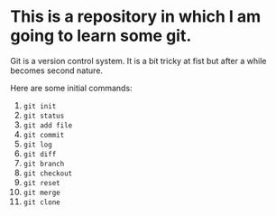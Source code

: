# This is a repository in which I am going to learn some git.

Git is a version control system.
It is a bit tricky at fist but after a while becomes second nature.

Here are some initial commands:

1. `git init`
2. `git status`
3. `git add file`
4. `git commit`
5. `git log`
6. `git diff`
7. `git branch`
8. `git checkout`
9. `git reset`
10. `git merge`
11. `git clone`

